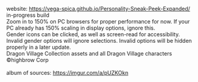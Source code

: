 website: https://vega-spica.github.io/Personality-Sneak-Peek-Expanded/<br>
in-progress build<br>
Zoom in to 150% on PC browsers for proper performance for now. If your PC already has 150% scaling in display options, ignore this.<br>
Gender icons can be clicked, as well as screen-read for accessibility.<br>
Invalid gender options will ignore selections. Invalid options will be hidden properly in a later update.<br>
Dragon Village Collection assets and all Dragon Village characters ©highbrow Corp<br>
<br>
album of sources: https://imgur.com/a/pUZKOkn
